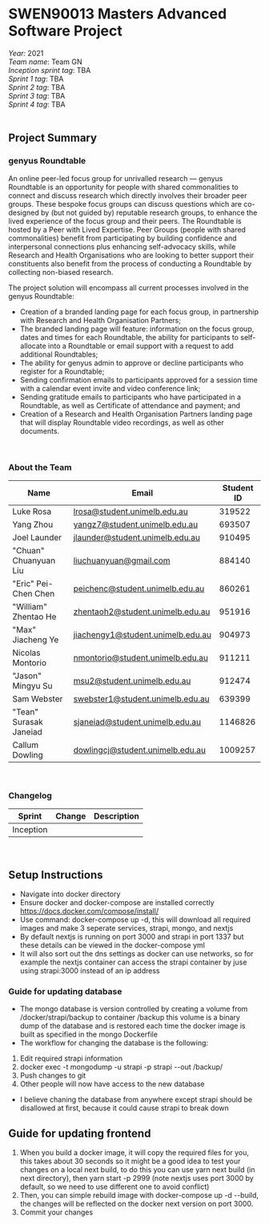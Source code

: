 # SWEN90013 Masters Advanced Software Project<br />

*Year:* 2021<br />
*Team name*: Team GN<br />
*Inception sprint tag*: TBA<br />
*Sprint 1 tag*: TBA<br />
*Sprint 2 tag*: TBA<br />
*Sprint 3 tag*: TBA<br />
*Sprint 4 tag*: TBA<br /><br />

## Project Summary

### genyus Roundtable

An online peer-led focus group for unrivalled research — genyus Roundtable is an opportunity for people with shared commonalities to connect and discuss research which directly involves their broader peer groups. These bespoke focus groups can discuss questions which are co-designed by (but not guided by) reputable research groups, to enhance the lived experience of the focus group and their peers. The Roundtable is hosted by a Peer with Lived Expertise.
Peer Groups (people with shared commonalities) benefit from participating by building confidence and interpersonal connections plus enhancing self-advocacy skills, while Research and Health Organisations who are looking to better support their constituents also benefit from the process of conducting a Roundtable by collecting non-biased research.

The project solution will encompass all current processes involved in the genyus Roundtable:

- Creation of a branded landing page for each focus group, in partnership with Research and Health Organisation Partners;
- The branded landing page will feature: information on the focus group, dates and times for each Roundtable, the ability for participants to self-allocate into a Roundtable or email support with a request to add additional Roundtables;
- The ability for genyus admin to approve or decline participants who register for a Roundtable;
- Sending confirmation emails to participants approved for a session time with a calendar event invite and video conference link;
- Sending gratitude emails to participants who have participated in a Roundtable, as well as Certificate of attendance and payment; and 
- Creation of a Research and Health Organisation Partners landing page that will display Roundtable video recordings, as well as other documents.

<br />

### About the Team

| Name | Email | Student ID |
| - | - | - |
| Luke Rosa | lrosa@student.unimelb.edu.au | 319522 |
| Yang Zhou | yangz7@student.unimelb.edu.au | 693507 |
| Joel Launder | jlaunder@student.unimelb.edu.au | 910495 |
| "Chuan" Chuanyuan Liu | liuchuanyuan@gmail.com | 884140 |
| "Eric" Pei-Chen Chen | peichenc@student.unimelb.edu.au | 860261 |
| "William" Zhentao He | zhentaoh2@student.unimelb.edu.au | 951916 |
| "Max" Jiacheng Ye | jiachengy1@student.unimelb.edu.au | 904973 |
| Nicolas Montorio | nmontorio@student.unimelb.edu.au | 911211 |
| "Jason" Mingyu Su | msu2@student.unimelb.edu.au | 912474 |
| Sam Webster | swebster1@student.unimelb.edu.au | 639399 |
| "Tean" Surasak Janeiad | sjaneiad@student.unimelb.edu.au | 1146826 |
| Callum Dowling | dowlingcj@student.unimelb.edu.au | 1009257 |

<br />

### Changelog

| Sprint | Change | Description |
| - | - | - |
| Inception | | |

<br />

## Setup Instructions
- Navigate into docker directory
- Ensure docker and docker-compose are installed correctly https://docs.docker.com/compose/install/
- Use command: docker-compose up -d, this will download all required images and make 3 seperate services, strapi, mongo, and nextjs
- By default nextjs is running on port 3000 and strapi in port 1337 but these details can be viewed in the docker-compose yml
- It will also sort out the dns settings as docker can use networks, so for example the nextjs container can access the strapi container by juse using strapi:3000 instead of an ip address

### Guide for updating database
- The mongo database is version controlled by creating a volume from <git root dir>/docker/strapi/backup to container /backup this volume is a binary dump of the database and is restored each time the docker image is built as specified in the mongo Dockerfile
- The workflow for changing the database is the following:
1. Edit required strapi information
2. docker exec -t <container hash> mongodump -u strapi -p strapi --out /backup/
3. Push changes to git
4. Other people will now have access to the new database
- I believe chaning the database from anywhere except strapi should be disallowed at first, because it could cause strapi to break down

## Guide for updating frontend
1. When you build a docker image, it will copy the required files for you, this takes about 30 seconds so it might be a good idea to test your changes on a local next build, to do this you can use yarn next build (in next directory), then yarn start -p 2999 (note nextjs uses port 3000 by default, so we need to use different one to avoid conflict)
2. Then, you can simple rebuild image with docker-compose up -d --build, the changes will be reflected on the docker next version on port 3000.
3. Commit your changes
